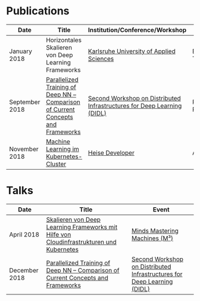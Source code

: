 # Publications

Date | Title | Institution/Conference/Workshop | Type
---- | ----- | ------------------------------- | ----
January 2018 | Horizontales Skalieren von Deep Learning Frameworks | [Karlsruhe University of Applied Sciences](https://www.hs-karlsruhe.de/en/) | Bachelor Thesis
September 2018 | [Parallelized Training of Deep NN – Comparison of Current Concepts and Frameworks](https://dl.acm.org/citation.cfm?id=3286561) | [Second Workshop on Distributed Infrastructures for Deep Learning (DIDL)](https://didl-conf.github.io)| Full Paper
November 2018 | [Machine Learning im Kubernetes-Cluster](https://www.heise.de/developer/artikel/Machine-Learning-im-Kubernetes-Cluster-4226233.html) | [Heise Developer](https://www.heise.de/developer/) | Article



# Talks

Date | Title | Event 
---- | ----- | ----
April 2018 | [Skalieren von Deep Learning Frameworks mit Hilfe von Cloudinfrastrukturen und Kubernetes](https://www.inovex.de/fileadmin/files/Vortraege/2018/skalieren-von-deep-learning-frameworks-m3-26.04.2018.pdf?utm_source=Twitter&utm_medium=Post&utm_campaign=Vortrag%20M3&utm_content=Deep%20Learning) | [Minds Mastering Machines (M³)](https://www.m3-konferenz.de/2018/veranstaltung-6340-skalieren-von-deep-learning-frameworks-mithilfe-von-cloud-infrastrukturen-und-kubernetes.html?source=0&id=6340)
December 2018 | [Parallelized Training of Deep NN – Comparison of Current Concepts and Frameworks](https://didl-conf.github.io/didl18_presentation3.pdf) | [Second Workshop on Distributed Infrastructures for Deep Learning (DIDL)](https://didl-conf.github.io)